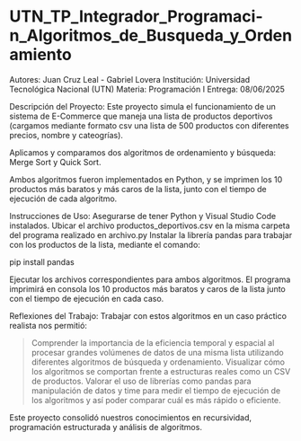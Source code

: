 # UTN_TP_Integrador_Programaci-n_Algoritmos_de_Busqueda_y_Ordenamiento

Autores: Juan Cruz Leal - Gabriel Lovera
Institución: Universidad Tecnológica Nacional (UTN)
Materia: Programación I
Entrega: 08/06/2025

Descripción del Proyecto:
Este proyecto simula el funcionamiento de un sistema de E-Commerce que maneja una lista de productos deportivos (cargamos mediante formato csv una lista de 500 productos con diferentes precios, nombre y cateogrías).

Aplicamos y comparamos dos algoritmos de ordenamiento y búsqueda: Merge Sort y Quick Sort.

Ambos algoritmos fueron implementados en Python, y se imprimen los 10 productos más baratos y más caros de la lista, junto con el tiempo de ejecución de cada algoritmo.

 Instrucciones de Uso:
 Asegurarse de tener Python y Visual Studio Code instalados.
 Ubicar el archivo productos_deportivos.csv en la misma carpeta del programa realizado en archivo.py
 Instalar la librería pandas para trabajar con los productos de la lista, mediante el comando:
 
   pip install pandas
   
Ejecutar los archivos correspondientes para ambos algoritmos.
El programa imprimirá en consola los 10 productos más baratos y caros de la lista junto con el tiempo de ejecución en cada caso.

Reflexiones del Trabajo:
Trabajar con estos algoritmos en un caso práctico realista nos permitió:
> Comprender la importancia de la eficiencia temporal y espacial al procesar grandes volúmenes de datos de una misma lista utilizando diferentes algoritmos de búsqueda y ordenamiento.
> Visualizar cómo los algoritmos se comportan frente a estructuras reales como un CSV de productos.
> Valorar el uso de librerías como pandas para manipulación de datos y time para medir el tiempo de ejecución de los algoritmos y así poder comparar cuál es más rápido o eficiente.


Este proyecto consolidó nuestros conocimientos  en recursividad, programación estructurada y análisis de algoritmos.









